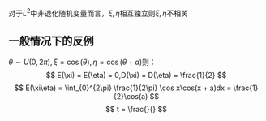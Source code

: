 对于$L^2$中非退化随机变量而言，$\xi,\eta$相互独立则$\xi,\eta$不相关

## 一般情况下的反例
$\theta \sim U(0, 2\pi), \xi = \cos(\theta), \eta = \cos(\theta + a)$则：
$$
E(\xi) = E(\eta) = 0,D(\xi) = D(\eta) = \frac{1}{2}
$$
$$
E(\xi\eta) = \int_{0}^{2\pi} \frac{1}{2\pi} \cos x\cos(x + a)dx = \frac{1}{2}\cos(a)
$$
$$
t = \frac{}{}
$$